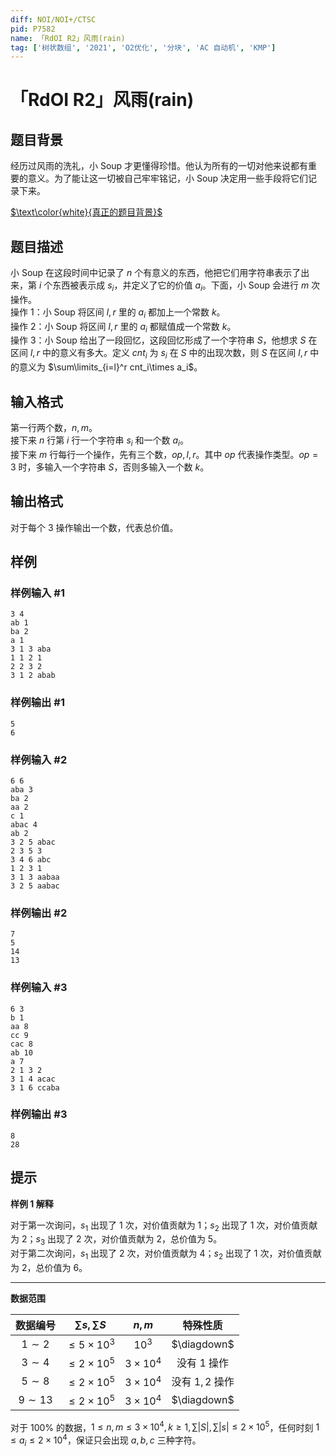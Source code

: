 ```yaml
---
diff: NOI/NOI+/CTSC
pid: P7582
name: 「RdOI R2」风雨(rain)
tag: ['树状数组', '2021', 'O2优化', '分块', 'AC 自动机', 'KMP']
---
```

# 「RdOI R2」风雨(rain)
## 题目背景

经历过风雨的洗礼，小 Soup 才更懂得珍惜。他认为所有的一切对他来说都有重要的意义。为了能让这一切被自己牢牢铭记，小 Soup 决定用一些手段将它们记录下来。  

[$\text\color{white}{真正的题目背景}$](https://z3.ax1x.com/2021/03/29/c9xbLj.gif)

## 题目描述

小 Soup 在这段时间中记录了 $n$ 个有意义的东西，他把它们用字符串表示了出来，第 $i$ 个东西被表示成 $s_i$，并定义了它的价值 $a_i$。下面，小 Soup 会进行 $m$ 次操作。  
操作 $1$：小 Soup 将区间 $l,r$ 里的 $a_i$ 都加上一个常数 $k$。  
操作 $2$：小 Soup 将区间 $l,r$ 里的 $a_i$ 都赋值成一个常数 $k$。  
操作 $3$：小 Soup 给出了一段回忆，这段回忆形成了一个字符串 $S$，他想求 $S$ 在区间 $l,r$ 中的意义有多大。定义 $cnt_i$ 为 $s_i$ 在 $S$ 中的出现次数，则 $S$ 在区间 $l,r$ 中的意义为 $\sum\limits_{i=l}^r cnt_i\times a_i$。
## 输入格式

第一行两个数，$n,m$。  
接下来 $n$ 行第 $i$ 行一个字符串 $s_i$ 和一个数 $a_i$。  
接下来 $m$ 行每行一个操作，先有三个数，$op,l,r$。其中 $op$ 代表操作类型。$op=3$ 时，多输入一个字符串 $S$，否则多输入一个数 $k$。
## 输出格式

对于每个 $3$ 操作输出一个数，代表总价值。
## 样例

### 样例输入 #1
```
3 4
ab 1
ba 2
a 1
3 1 3 aba
1 1 2 1
2 2 3 2
3 1 2 abab
```
### 样例输出 #1
```
5
6
```
### 样例输入 #2
```
6 6
aba 3
ba 2
aa 2
c 1
abac 4
ab 2
3 2 5 abac
2 3 5 3
3 4 6 abc
1 2 3 1
3 1 3 aabaa
3 2 5 aabac
```
### 样例输出 #2
```
7
5
14
13
```
### 样例输入 #3
```
6 3
b 1
aa 8
cc 9
cac 8
ab 10
a 7
2 1 3 2
3 1 4 acac
3 1 6 ccaba
```
### 样例输出 #3
```
8
28
```
## 提示

**样例 $1$ 解释**

对于第一次询问，$s_1$ 出现了 $1$ 次，对价值贡献为 $1$；$s_2$ 出现了 $1$ 次，对价值贡献为 $2$；$s_3$ 出现了 $2$ 次，对价值贡献为 $2$，总价值为 $5$。  
对于第二次询问，$s_1$ 出现了 $2$ 次，对价值贡献为 $4$；$s_2$ 出现了 $1$ 次，对价值贡献为 $2$，总价值为 $6$。 

---

**数据范围**

|数据编号|$\sum s,\sum S$|$n,m$|特殊性质|
|:---:|:---:|:---:|:---:|
|$1\sim 2$|$\le5\times10^3$|$10^3$|$\diagdown$|
|$3\sim 4$|$\le2\times 10^5$|$3\times10^4$|没有 $1$ 操作|
|$5\sim 8$|$\le2\times 10^5$|$3\times10^4$|没有 $1,2$ 操作|
|$9\sim 13$|$\le2\times 10^5$|$3\times10^4$| $\diagdown$|

对于 $100\%$ 的数据，$1\le n,m\le3\times10^4,k\ge 1,\sum |S|,\sum |s|\le2\times10^5$，任何时刻 $1\le a_i\le2\times10^4$，保证只会出现 $a,b,c$ 三种字符。
